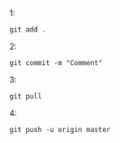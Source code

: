 

1:
```
git add .
```

2:
```
git commit -m "Comment"
```

3:
```
git pull
```

4:
```
git push -u origin master
```
